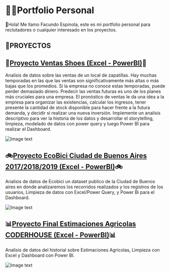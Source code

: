 # 👩‍🚀Portfolio Personal
👋Hola! Me llamo Facundo Espinola, este es mi portfolio personal para reclutadores o cualquier interesado en los proyectos.

## 📝PROYECTOS

## 👟[Proyecto Ventas Shoes (Excel - PowerBI)](https://github.com/Jfaccu/Dashboard-Projects/tree/main/Ventas_Shoes)👟
Analisis de datos sobre las ventas de un local de zapatillas. Hay muchas temporadas en las que las ventas son significativamente más altas o más bajas que los promedios. Si la empresa no conoce estas temporadas, puede perder demasiado dinero. Predecir las ventas futuras es uno de los planes más cruciales para una empresa. El pronóstico de ventas le da una idea a la empresa para organizar las existencias, calcular los ingresos, tener presente la cantidad de stock disponible para hacer frente a la futura demanda, y decidir si realizar una nueva inversión. 
Implemente un analisis descriptivo para ver la historia de los datos y desarrollar el storytelling, limpieza, modelado de datos con power query y luego Power BI para realizar el Dashboard.

![Image text](https://i.ibb.co/vDhRtn9/Dise-o-sin-t-tulo.png)



## 🚲[Proyecto EcoBici Ciudad de Buenos Aires 2017/2018/2019 (Excel - PowerBI)](https://github.com/Jfaccu/Porfolio/tree/main/Proyecto%20Ecobici)🚲
Analisis de datos de Ecobici un dataset publico de la Ciudad de Buenos aires en donde analizaremos los recorridos realizados y los registros de los usuarios, Limpieza de datos con Excel/Power Query, y Power Bi para el Dashboard.


![Image text](https://i.ibb.co/SNrxvv8/Ecobici.png)




## 📊[Proyecto Final Estimaciones Agricolas CODERHOUSE (Excel - PowerBI)](https://github.com/Jfaccu/Porfolio/tree/main/Proyecto%20Final%20de%20CoderHouse)📊
Analisis de datos del historial sobre Estimaciones Agricolas, Limpieza con Excel y Dashboard con Power BI.

![Image text](https://i.ibb.co/1GhRN3c/Dise-o-sin-t-tulo-2.png)







